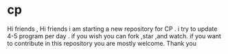 # cp
Hi friends ,
 Hi friends 
 i am starting a new repository for CP . 
 i try to update 4-5 program per day . 
 if you wish you can fork ,star ,and watch. 
 if you want to contribute in this repository you are mostly welcome. 
 Thank you
